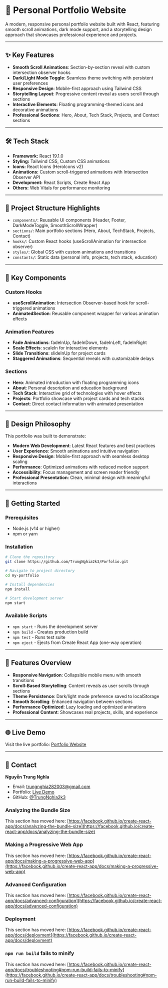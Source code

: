# 🌟 Personal Portfolio Website

A modern, responsive personal portfolio website built with React, featuring smooth scroll animations, dark mode support, and a storytelling design approach that showcases professional experience and projects.

---

## ✨ Key Features
- **Smooth Scroll Animations**: Section-by-section reveal with custom intersection observer hooks
- **Dark/Light Mode Toggle**: Seamless theme switching with persistent user preferences
- **Responsive Design**: Mobile-first approach using Tailwind CSS
- **Storytelling Layout**: Progressive content reveal as users scroll through sections
- **Interactive Elements**: Floating programming-themed icons and decorative animations
- **Professional Sections**: Hero, About, Tech Stack, Projects, and Contact sections

---

## 🛠️ Tech Stack
- **Framework:** React 19.1.0
- **Styling:** Tailwind CSS, Custom CSS animations
- **Icons:** React Icons (HeroIcons v2)
- **Animations:** Custom scroll-triggered animations with Intersection Observer API
- **Development:** React Scripts, Create React App
- **Others:** Web Vitals for performance monitoring

---

## 📁 Project Structure Highlights
- `components/`: Reusable UI components (Header, Footer, DarkModeToggle, SmoothScrollWrapper)
- `sections/`: Main portfolio sections (Hero, About, TechStack, Projects, Contact)
- `hooks/`: Custom React hooks (useScrollAnimation for intersection observer)
- `styles/`: Global CSS with custom animations and transitions
- `constants/`: Static data (personal info, projects, tech stack, education)

---

## 🎯 Key Components

### Custom Hooks
- **useScrollAnimation**: Intersection Observer-based hook for scroll-triggered animations
- **AnimatedSection**: Reusable component wrapper for various animation effects

### Animation Features
- **Fade Animations**: fadeInUp, fadeInDown, fadeInLeft, fadeInRight
- **Scale Effects**: scaleIn for interactive elements
- **Slide Transitions**: slideInUp for project cards
- **Staggered Animations**: Sequential reveals with customizable delays

### Sections
- **Hero**: Animated introduction with floating programming icons
- **About**: Personal description and education background
- **Tech Stack**: Interactive grid of technologies with hover effects
- **Projects**: Portfolio showcase with project cards and tech stacks
- **Contact**: Direct contact information with animated presentation

---

## 🎨 Design Philosophy
This portfolio was built to demonstrate:
- **Modern Web Development**: Latest React features and best practices
- **User Experience**: Smooth animations and intuitive navigation
- **Responsive Design**: Mobile-first approach with seamless desktop scaling
- **Performance**: Optimized animations with reduced motion support
- **Accessibility**: Focus management and screen reader friendly
- **Professional Presentation**: Clean, minimal design with meaningful interactions

---

## 🚀 Getting Started

### Prerequisites
- Node.js (v14 or higher)
- npm or yarn

### Installation
```bash
# Clone the repository
git clone https://github.com/TrungNghia2k3/Porfolio.git

# Navigate to project directory
cd my-portfolio

# Install dependencies
npm install

# Start development server
npm start
```

### Available Scripts
- `npm start` - Runs the development server
- `npm build` - Creates production build
- `npm test` - Runs test suite
- `npm eject` - Ejects from Create React App (one-way operation)

---

## 📱 Features Overview
- **Responsive Navigation**: Collapsible mobile menu with smooth transitions
- **Scroll-Based Storytelling**: Content reveals as user scrolls through sections
- **Theme Persistence**: Dark/light mode preference saved to localStorage
- **Smooth Scrolling**: Enhanced navigation between sections
- **Performance Optimized**: Lazy loading and optimized animations
- **Professional Content**: Showcases real projects, skills, and experience

---

## 🌐 Live Demo
Visit the live portfolio: [Portfolio Website](https://your-portfolio-url.com)

---

## 📧 Contact
**Nguyễn Trung Nghĩa**
- Email: trungnghia282003@gmail.com
- Portfolio: [Live Demo](https://your-portfolio-url.com)
- GitHub: [@TrungNghia2k3](https://github.com/TrungNghia2k3)

### Analyzing the Bundle Size

This section has moved here: [https://facebook.github.io/create-react-app/docs/analyzing-the-bundle-size](https://facebook.github.io/create-react-app/docs/analyzing-the-bundle-size)

### Making a Progressive Web App

This section has moved here: [https://facebook.github.io/create-react-app/docs/making-a-progressive-web-app](https://facebook.github.io/create-react-app/docs/making-a-progressive-web-app)

### Advanced Configuration

This section has moved here: [https://facebook.github.io/create-react-app/docs/advanced-configuration](https://facebook.github.io/create-react-app/docs/advanced-configuration)

### Deployment

This section has moved here: [https://facebook.github.io/create-react-app/docs/deployment](https://facebook.github.io/create-react-app/docs/deployment)

### `npm run build` fails to minify

This section has moved here: [https://facebook.github.io/create-react-app/docs/troubleshooting#npm-run-build-fails-to-minify](https://facebook.github.io/create-react-app/docs/troubleshooting#npm-run-build-fails-to-minify)
